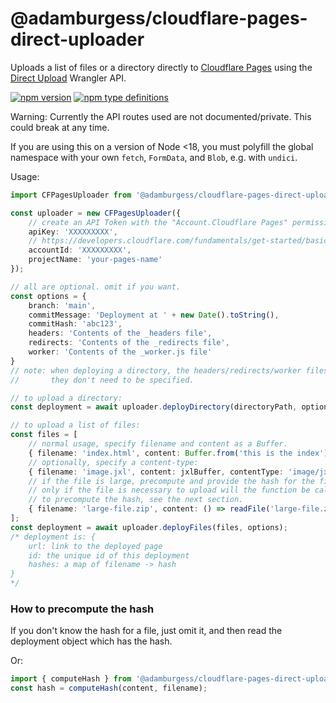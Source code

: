 # @adamburgess/cloudflare-pages-direct-uploader

Uploads a list of files or a directory directly to [Cloudflare Pages](https://pages.cloudflare.com/) using the [Direct Upload](https://developers.cloudflare.com/pages/platform/direct-upload/) Wrangler API.

[![npm version](https://img.shields.io/npm/v/@adamburgess/cloudflare-pages-direct-uploader)](https://www.npmjs.com/package/@adamburgess/cloudflare-pages-direct-uploader) [![npm type definitions](https://img.shields.io/npm/types/@adamburgess/cloudflare-pages-direct-uploader)](https://unpkg.com/browse/@adamburgess/cloudflare-pages-direct-uploader/index.d.ts)

Warning: Currently the API routes used are not documented/private. This could break at any time.

If you are using this on a version of Node <18, you must polyfill the global namespace with your own `fetch`, `FormData`, and `Blob`, e.g. with `undici`.

Usage:

```ts
import CFPagesUploader from '@adamburgess/cloudflare-pages-direct-uploader'

const uploader = new CFPagesUploader({
    // create an API Token with the "Account.Cloudflare Pages" permission, or use your global API key
    apiKey: 'XXXXXXXXX',
    // https://developers.cloudflare.com/fundamentals/get-started/basic-tasks/find-account-and-zone-ids/
    accountId: 'XXXXXXXXX',
    projectName: 'your-pages-name'
});

// all are optional. omit if you want.
const options = {
    branch: 'main',
    commitMessage: 'Deployment at ' + new Date().toString(),
    commitHash: 'abc123',
    headers: 'Contents of the _headers file',
    redirects: 'Contents of the _redirects file',
    worker: 'Contents of the _worker.js file'
}
// note: when deploying a directory, the headers/redirects/worker files will be read from the disk.
//       they don't need to be specified.

// to upload a directory:
const deployment = await uploader.deployDirectory(directoryPath, options);

// to upload a list of files:
const files = [
    // normal usage, specify filename and content as a Buffer.
    { filename: 'index.html', content: Buffer.from('this is the index') },
    // optionally, specify a content-type:
    { filename: 'image.jxl', content: jxlBuffer, contentType: 'image/jxl' },
    // if the file is large, precompute and provide the hash for the file and set compute to an async function.
    // only if the file is necessary to upload will the function be called.
    // to precompute the hash, see the next section.
    { filename: 'large-file.zip', content: () => readFile('large-file.zip'), hash: 'XXXXXX' }
];
const deployment = await uploader.deployFiles(files, options);
/* deployment is: {
    url: link to the deployed page
    id: the unique id of this deployment
    hashes: a map of filename -> hash
}
*/
```

### How to precompute the hash

If you don't know the hash for a file, just omit it, and then read the deployment object which has the hash.

Or:
```ts
import { computeHash } from '@adamburgess/cloudflare-pages-direct-uploader'
const hash = computeHash(content, filename);
```
